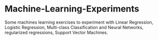 # Machine-Learning-Experiments
Some machines learning exercises to experiment with Linear Regression, Logistic Regression, Multi-class Classification and Neural Networks, regularized regressions, Support Vector Machines.
